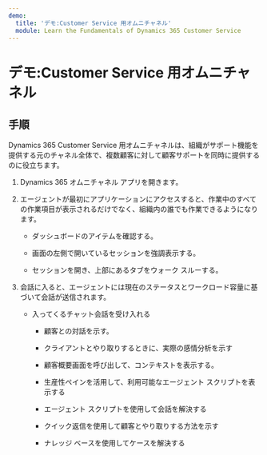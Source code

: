 ```yaml
---
demo:
  title: 'デモ:Customer Service 用オムニチャネル'
  module: Learn the Fundamentals of Dynamics 365 Customer Service
---
```


# デモ:Customer Service 用オムニチャネル

## 手順

Dynamics 365 Customer Service 用オムニチャネルは、組織がサポート機能を提供する元のチャネル全体で、複数顧客に対して顧客サポートを同時に提供するのに役立ちます。 

1. Dynamics 365 オムニチャネル アプリを開きます。 

 

2. エージェントが最初にアプリケーションにアクセスすると、作業中のすべての作業項目が表示されるだけでなく、組織内の誰でも作業できるようになります。 

    - ダッシュボードのアイテムを確認する。 

    - 画面の左側で開いているセッションを強調表示する。 

    - セッションを開き、上部にあるタブをウォーク スルーする。 

 

3. 会話に入ると、エージェントには現在のステータスとワークロード容量に基づいて会話が送信されます。  

    - 入ってくるチャット会話を受け入れる 

        - 顧客との対話を示す。 

        - クライアントとやり取りするときに、実際の感情分析を示す

        - 顧客概要画面を呼び出して、コンテキストを表示する。 

        - 生産性ペインを活用して、利用可能なエージェント スクリプトを表示する

        - エージェント スクリプトを使用して会話を解決する

        - クイック返信を使用して顧客とやり取りする方法を示す

        - ナレッジ ベースを使用してケースを解決する
